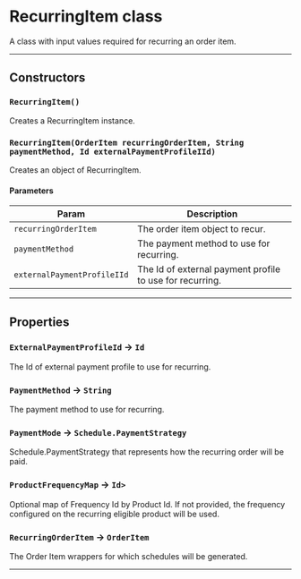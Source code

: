 # RecurringItem class

A class with input values required for recurring an order item.

---
## Constructors
### `RecurringItem()`

Creates a RecurringItem instance.
### `RecurringItem(OrderItem recurringOrderItem, String paymentMethod, Id externalPaymentProfileIId)`

Creates an object of RecurringItem.
#### Parameters
|Param|Description|
|-----|-----------|
|`recurringOrderItem` |  The order item object to recur. |
|`paymentMethod` |  The payment method to use for recurring. |
|`externalPaymentProfileIId` |  The Id of external payment profile to use for recurring. |

---
## Properties

### `ExternalPaymentProfileId` → `Id`

The Id of external payment profile to use for recurring.

### `PaymentMethod` → `String`

The payment method to use for recurring.

### `PaymentMode` → `Schedule.PaymentStrategy`

Schedule.PaymentStrategy that represents how the recurring order will be paid.

### `ProductFrequencyMap` → `Id>`

Optional map of Frequency Id by Product Id. If not provided, the frequency configured on the recurring eligible product will be used.

### `RecurringOrderItem` → `OrderItem`

The Order Item wrappers for which schedules will be generated.

---
